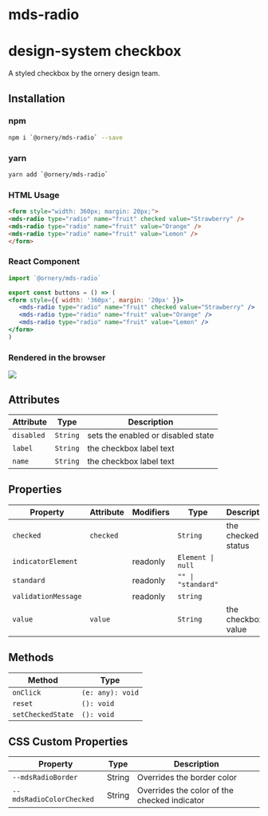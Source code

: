 # mds-radio

# design-system checkbox
A styled checkbox by the ornery design team.

## Installation

### npm
```bash
npm i `@ornery/mds-radio` --save
```

### yarn
```bash
yarn add `@ornery/mds-radio`
```

### HTML Usage
```html
<form style="width: 360px; margin: 20px;">
<mds-radio type="radio" name="fruit" checked value="Strawberry" />
<mds-radio type="radio" name="fruit" value="Orange" />
<mds-radio type="radio" name="fruit" value="Lemon" />
</form>
```

### React Component
```jsx
import `@ornery/mds-radio`

export const buttons = () => (
<form style={{ width: '360px', margin: '20px' }}>
   <mds-radio type="radio" name="fruit" checked value="Strawberry" />
   <mds-radio type="radio" name="fruit" value="Orange" />
   <mds-radio type="radio" name="fruit" value="Lemon" />
</form>
)
```

### Rendered in the browser

![](samples/radio.png)
<br/>

## Attributes

| Attribute  | Type     | Description                        |
|------------|----------|------------------------------------|
| `disabled` | `String` | sets the enabled or disabled state |
| `label`    | `String` | the checkbox label text            |
| `name`     | `String` | the checkbox label text            |

## Properties

| Property            | Attribute | Modifiers | Type               | Description        |
|---------------------|-----------|-----------|--------------------|--------------------|
| `checked`           | `checked` |           | `String`           | the checked status |
| `indicatorElement`  |           | readonly  | `Element \| null`  |                    |
| `standard`          |           | readonly  | `"" \| "standard"` |                    |
| `validationMessage` |           | readonly  | `string`           |                    |
| `value`             | `value`   |           | `String`           | the checkbox value |

## Methods

| Method            | Type             |
|-------------------|------------------|
| `onClick`         | `(e: any): void` |
| `reset`           | `(): void`       |
| `setCheckedState` | `(): void`       |

## CSS Custom Properties

| Property                 | Type   | Description                                  |
|--------------------------|--------|----------------------------------------------|
| `--mdsRadioBorder`       | String | Overrides the border color                   |
| `--mdsRadioColorChecked` | String | Overrides the color of the checked indicator |
